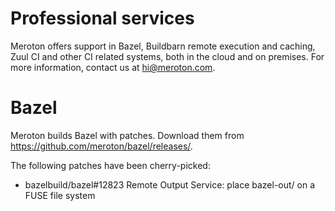 # Professional services

Meroton offers support in Bazel, Buildbarn remote execution and caching, Zuul CI and other CI related systems,
both in the cloud and on premises. For more information, contact us at hi@meroton.com.

# Bazel

Meroton builds Bazel with patches. Download them from https://github.com/meroton/bazel/releases/.

The following patches have been cherry-picked:
* bazelbuild/bazel#12823 Remote Output Service: place bazel-out/ on a FUSE file system

<!--

**Here are some ideas to get you started:**

🙋‍♀️ A short introduction - what is your organization all about?
🌈 Contribution guidelines - how can the community get involved?
👩‍💻 Useful resources - where can the community find your docs? Is there anything else the community should know?
🍿 Fun facts - what does your team eat for breakfast?
🧙 Remember, you can do mighty things with the power of [Markdown](https://docs.github.com/github/writing-on-github/getting-started-with-writing-and-formatting-on-github/basic-writing-and-formatting-syntax)
-->
